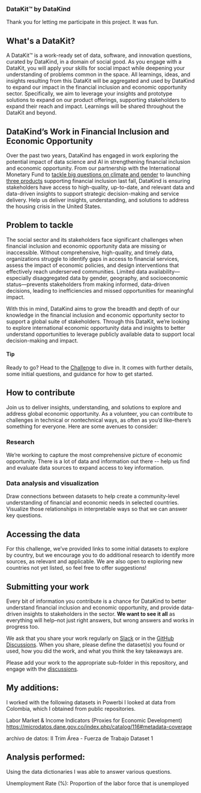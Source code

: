 ### DataKit™ by DataKind

Thank you for letting me participate in this project. It was fun.

## What's a DataKit?
A DataKit™ is a work-ready set of data, software, and innovation questions, curated by DataKind, in a domain of social good. As you engage with a DataKit, you will apply your skills for social impact while deepening your understanding of problems common in the space. All learnings, ideas, and insights resulting from this DataKit will be aggregated and used by DataKind to expand our impact in the financial inclusion and economic opportunity sector. Specifically, we aim to leverage your insights and prototype solutions to expand on our product offerings, supporting stakeholders to expand their reach and impact. Learnings will be shared throughout the DataKit and beyond. 

## DataKind’s Work in Financial Inclusion and Economic Opportunity
Over the past two years, DataKind has engaged in work exploring the potential impact of data science and AI in strengthening financial inclusion and economic opportunity. From our partnership with the International Monetary Fund to [tackle big questions on climate and gender](https://www.datakind.org/2023/09/12/tackling-big-questions-on-climate-and-gender-datakind-partners-with-international-monetary-fund-on-virtual-datadive-event/) to launching [three products](https://www.datakind.org/2024/09/27/data-driven-impact-for-financial-inclusion-unveiling-three-datakind-products/) supporting financial inclusion last fall, DataKind is ensuring stakeholders have access to high-quality, up-to-date, and relevant data and data-driven insights to support strategic decision-making and service delivery.
Help us deliver insights, understanding, and solutions to address the housing crisis in the United States.

## Problem to tackle
The social sector and its stakeholders face significant challenges when financial inclusion and economic opportunity data are missing or inaccessible. Without comprehensive, high-quality, and timely data, organizations struggle to identify gaps in access to financial services, assess the impact of economic policies, and design interventions that effectively reach underserved communities. Limited data availability—especially disaggregated data by gender, geography, and socioeconomic status—prevents stakeholders from making informed, data-driven decisions, leading to inefficiencies and missed opportunities for meaningful impact.

With this in mind, DataKind aims to grow the breadth and depth of our knowledge in the financial inclusion and economic opportunity sector to support a global suite of stakeholders. Through this DataKit, we’re looking to explore international economic opportunity data and insights to better understand opportunities to leverage publicly available data to support local decision-making and impact. 

#### Tip
Ready to go? Head to the [Challenge](https://github.com/datakind/datakit-financial-inclusion-2025/discussions/1) to dive in. It comes with further details, some initial questions, and guidance for how to get started.

## How to contribute
Join us to deliver insights, understanding, and solutions to explore and address global economic opportunity. As a volunteer, you can contribute to challenges in technical or nontechnical ways, as often as you’d like–there’s something for everyone. Here are some avenues to consider:

### Research
We’re working to capture the most comprehensive picture of economic opportunity. There is a lot of data and information out there -- help us find and evaluate data sources to expand access to key information.

### Data analysis and visualization
Draw connections between datasets to help create a community-level understanding of financial and economic needs in selected countries. Visualize those relationships in interpretable ways so that we can answer key questions.

## Accessing the data
For this challenge, we’ve provided links to some initial datasets to explore by country, but we encourage you to do additional research to identify more sources, as relevant and applicable. We are also open to exploring new countries not yet listed, so feel free to offer suggestions!

## Submitting your work
Every bit of information you contribute is a chance for DataKind to better understand financial inclusion and economic opportunity, and provide data-driven insights to stakeholders in the sector. **We want to see it all** as everything will help–not just right answers, but wrong answers and works in progress too.


We ask that you share your work regularly on [Slack](https://join.slack.com/t/datakindsfina-gzp4842/shared_invite/zt-31y957but-GTmV4Cm71~iukNBKcAZ8qA) or in the [GitHub Discussions](https://github.com/datakind/datakit-financial-inclusion-2025/discussions). When you share, please define the dataset(s) you found or used, how you did the work, and what you think the key takeaways are.


Please add your work to the appropriate sub-folder in this repository, and engage with the [discussions](https://github.com/datakind/datakit-financial-inclusion-2025/discussions).



## My additions:
I worked with the following datasets in Powerbi
I looked at data from Colombia, which I obtained from public repositories.

Labor Market & Income Indicators (Proxies for Economic Development)
https://microdatos.dane.gov.co/index.php/catalog/116#metadata-coverage

archivo de datos: II Trim Área - Fuerza de Trabajo Dataset 1

## Analysis performed:

Using the data dictionaries I was able to answer various questions.

Unemployment Rate (%): Proportion of the labor force that is unemployed



